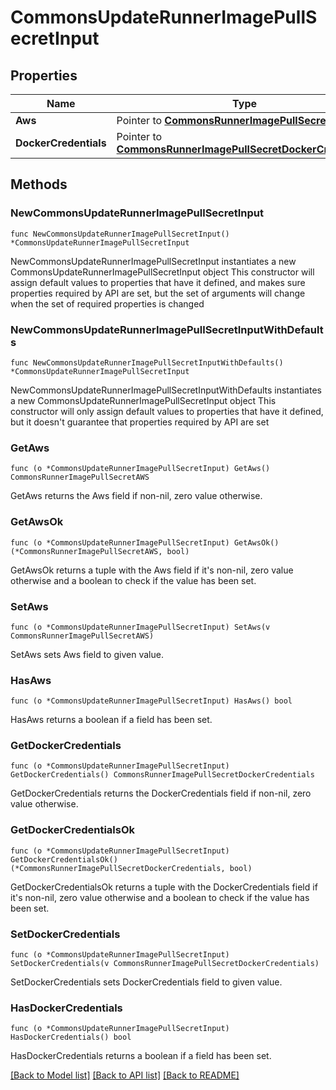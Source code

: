 # CommonsUpdateRunnerImagePullSecretInput

## Properties

Name | Type | Description | Notes
------------ | ------------- | ------------- | -------------
**Aws** | Pointer to [**CommonsRunnerImagePullSecretAWS**](CommonsRunnerImagePullSecretAWS.md) |  | [optional] 
**DockerCredentials** | Pointer to [**CommonsRunnerImagePullSecretDockerCredentials**](CommonsRunnerImagePullSecretDockerCredentials.md) |  | [optional] 

## Methods

### NewCommonsUpdateRunnerImagePullSecretInput

`func NewCommonsUpdateRunnerImagePullSecretInput() *CommonsUpdateRunnerImagePullSecretInput`

NewCommonsUpdateRunnerImagePullSecretInput instantiates a new CommonsUpdateRunnerImagePullSecretInput object
This constructor will assign default values to properties that have it defined,
and makes sure properties required by API are set, but the set of arguments
will change when the set of required properties is changed

### NewCommonsUpdateRunnerImagePullSecretInputWithDefaults

`func NewCommonsUpdateRunnerImagePullSecretInputWithDefaults() *CommonsUpdateRunnerImagePullSecretInput`

NewCommonsUpdateRunnerImagePullSecretInputWithDefaults instantiates a new CommonsUpdateRunnerImagePullSecretInput object
This constructor will only assign default values to properties that have it defined,
but it doesn't guarantee that properties required by API are set

### GetAws

`func (o *CommonsUpdateRunnerImagePullSecretInput) GetAws() CommonsRunnerImagePullSecretAWS`

GetAws returns the Aws field if non-nil, zero value otherwise.

### GetAwsOk

`func (o *CommonsUpdateRunnerImagePullSecretInput) GetAwsOk() (*CommonsRunnerImagePullSecretAWS, bool)`

GetAwsOk returns a tuple with the Aws field if it's non-nil, zero value otherwise
and a boolean to check if the value has been set.

### SetAws

`func (o *CommonsUpdateRunnerImagePullSecretInput) SetAws(v CommonsRunnerImagePullSecretAWS)`

SetAws sets Aws field to given value.

### HasAws

`func (o *CommonsUpdateRunnerImagePullSecretInput) HasAws() bool`

HasAws returns a boolean if a field has been set.

### GetDockerCredentials

`func (o *CommonsUpdateRunnerImagePullSecretInput) GetDockerCredentials() CommonsRunnerImagePullSecretDockerCredentials`

GetDockerCredentials returns the DockerCredentials field if non-nil, zero value otherwise.

### GetDockerCredentialsOk

`func (o *CommonsUpdateRunnerImagePullSecretInput) GetDockerCredentialsOk() (*CommonsRunnerImagePullSecretDockerCredentials, bool)`

GetDockerCredentialsOk returns a tuple with the DockerCredentials field if it's non-nil, zero value otherwise
and a boolean to check if the value has been set.

### SetDockerCredentials

`func (o *CommonsUpdateRunnerImagePullSecretInput) SetDockerCredentials(v CommonsRunnerImagePullSecretDockerCredentials)`

SetDockerCredentials sets DockerCredentials field to given value.

### HasDockerCredentials

`func (o *CommonsUpdateRunnerImagePullSecretInput) HasDockerCredentials() bool`

HasDockerCredentials returns a boolean if a field has been set.


[[Back to Model list]](../README.md#documentation-for-models) [[Back to API list]](../README.md#documentation-for-api-endpoints) [[Back to README]](../README.md)


